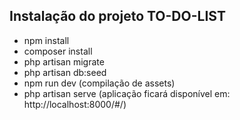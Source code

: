 ## Instalação do projeto TO-DO-LIST

- npm install
- composer install
- php artisan migrate 
- php artisan db:seed
- npm run dev (compilação de assets)
- php artisan serve (aplicação ficará disponível em: http://localhost:8000/#/)
